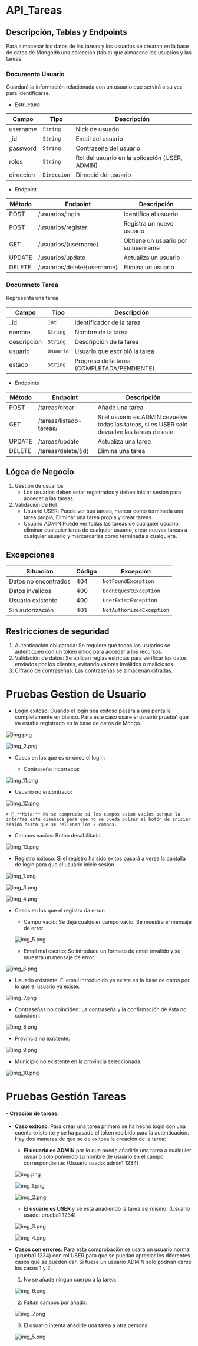 # API_Tareas

## Descripción, Tablas y Endpoints
Para almacenar los datos de las tareas y los usuarios se crearan en la base de datos de Mongodb una coleccion (tabla) que almacene los usuarios y las tareas.

### Documento Usuario
Guardará la información relacionada con un usuario que servirá a su vez para identificarse.

- Estructura

| Campo     | Tipo      | Descripción                                  |
|-----------|-----------|----------------------------------------------|
| username  | `String`   | Nick de usuario                              |
| _id       | `String`   | Email del usuario                            |
| password  | `String`   | Contraseña del usuario                       |
| roles     | `String`   | Rol del usuario en la aplicación (USER, ADMIN) |
| direccion | `Direccion` | Direcció del usuario                         |

- Endpoint

| Método | Endpoint                    | Descripción                        |
|--------|-----------------------------|------------------------------------|
| POST   | /usuarios/login             | Identifica al usuario              |
| POST   | /usuarios/register          | Registra un nuevo usuario          |
| GET    | /usuarios/{username}        | Obtiene un usuario por su username |
| UPDATE | /usuarios/update            | Actualiza un usuario               |
| DELETE | /usuarios/delete/{username} | Elimina un usuario                 |


### Documneto Tarea
Representa una tarea

| Campo       | Tipo      | Descripción                                 |
|-------------|-----------|---------------------------------------------|
| _id         | `Int`     | Identificador de la tarea                   |
| nombre      | `String`  | Nombre de la tarea                          |
| descripcion | `String`  | Descripción de la tarea                     |
| usuario     | `Usuario` | Usuario que escribió la tarea               |
| estado      | `String`  | Progreso de la tarea (COMPLETADA/PENDIENTE) |

- Endpoints

| Método | Endpoint                 | Descripción                                                                                   |
|--------|--------------------------|-----------------------------------------------------------------------------------------------|
| POST   | /tareas/crear            | Añade una tarea                                                                               |
| GET    | /tareas/listado-tareas/  | Si el usuario es ADMIN cevuelve todas las tareas, si es USER solo devuelve las tareas de este |
| UPDATE | /tareas/update           | Actualiza una tarea                                                                           |
| DELETE | /tareas/delete/{id}      | Elimina una tarea                                                                             |

## Lógca de Negocio
1. Gestión de usuarios
   - Los usuarios deben estar registrados y deben iniciar sesión para acceder a las tareas
2. Validacion de Rol
   - Usuario USER: Puede ver sus tareas, marcar como terminada una tarea propia, Eliminar una tarea propia y crear tareas.
   - Usuario ADMIN Puede ver todas las tareas de cualquier usuario, eliminar cualquier tarea de cualquier usuario, crear nuevas tareas a cualquier usuario y marcarcarlas como terminada a cualquiera.


## Excepciones

| Situación            | Código | Excepción            |
|----------------------|--------|----------------------|
| Datos no encontrados | 404    | `NotFoundException`  |
| Datos inválidos      | 400    | `BadRequestException` |
| Usuario existente    | 400    | `UserExistException` |
| Sin autorización     | 401    | `NotAuthorizedException` |

## Restricciones de seguridad
1. Autenticación obligatoria:
   Se requiere que todos los usuarios se autentiquen con un token único para acceder a los recursos.
2. Validación de datos:
   Se aplican reglas estrictas para verificar los datos enviados por los clientes, evitando valores inválidos o maliciosos.
3. Cifrado de contraseñas:
   Las contraseñas se almacenan cifradas.

# Pruebas Gestion de Usuario

- Login exitoso: Cuando el login sea exitoso pasará a una pantalla completamente en blanco. Para
este caso usare el usuario prueba1 que ya estaba registrado en la base de datos de Mongo.

![img.png](src%2Fmain%2Fresources%2Fcapturas%2FpruebasUsuarios%2Fimg.png)

![img_2.png](src%2Fmain%2Fresources%2Fcapturas%2FpruebasUsuarios%2Fimg_2.png)


- Casos en los que es erróneo el login:
    
  - Contraseña incorrecta:
  
![img_11.png](src%2Fmain%2Fresources%2Fcapturas%2FpruebasUsuarios%2Fimg_11.png)

  - Usuario no encontrado:
  
![img_12.png](src%2Fmain%2Fresources%2Fcapturas%2FpruebasUsuarios%2Fimg_12.png)

    > 📝 **Nota:** No se comprueba si los campos estan vacíos porque la interfaz está diseñada para que no se pueda pulsar el botón de iniciar sesión hasta que se rellenen los 2 campos.
  
- Campos vacíos: Botón desabilitado.
  
![img_13.png](src%2Fmain%2Fresources%2Fcapturas%2FpruebasUsuarios%2Fimg_13.png)

- Registro exitoso: Si el registro ha sido exitos pasará a verse la pantalla de login para que el usuario inicie sesión.

![img_1.png](src%2Fmain%2Fresources%2Fcapturas%2FpruebasUsuarios%2Fimg_1.png)

![img_3.png](src%2Fmain%2Fresources%2Fcapturas%2FpruebasUsuarios%2Fimg_3.png)

![img_4.png](src%2Fmain%2Fresources%2Fcapturas%2FpruebasUsuarios%2Fimg_4.png)

- Casos en los que el registro da error:
  - Campo vacío: Se deja cualquier campo vacío. Se muestra el mensaje de error.
  
  ![img_5.png](src%2Fmain%2Fresources%2Fcapturas%2FpruebasUsuarios%2Fimg_5.png)


  - Email mal escrito: Se introduce un formato de email inválido y se muestra un mensaje de error.
  
 ![img_6.png](src%2Fmain%2Fresources%2Fcapturas%2FpruebasUsuarios%2Fimg_6.png)

  - Usuario existente: El email introducido ya existe en la base de datos por lo que el usuario ya existe.
  
  ![img_7.png](src%2Fmain%2Fresources%2Fcapturas%2FpruebasUsuarios%2Fimg_7.png)

  - Contraseñas no coinciden: La contraseña y la confirmación de ésta no coinciden.
  
  ![img_8.png](src%2Fmain%2Fresources%2Fcapturas%2FpruebasUsuarios%2Fimg_8.png)

  - Provincia no existente:
  
![img_9.png](src%2Fmain%2Fresources%2Fcapturas%2FpruebasUsuarios%2Fimg_9.png)

  - Municipio no existente en la provincia seleccionada:
  
![img_10.png](src%2Fmain%2Fresources%2Fcapturas%2FpruebasUsuarios%2Fimg_10.png)



# Pruebas Gestión Tareas

#### **- Creación de tareas:**

  - **Caso exitoso**: Para crear una tarea primero se ha hecho login con una cuenta existente y se ha pasado el token recibido para la autenticación. Hay dos maneras de que se de exitosa la creación de la tarea:
  
    - **El usuario es ADMIN** por lo que puede añadirle una tarea a cualquier usuario solo poniendo su nombre de usuario en el campo correspondiente: (Usuario usado: admin1 1234)
  
    ![img.png](src%2Fmain%2Fresources%2Fcapturas%2FpruebasTareas%2Fimg.png)

    ![img_1.png](src%2Fmain%2Fresources%2Fcapturas%2FpruebasTareas%2Fimg_1.png)

    ![img_2.png](src%2Fmain%2Fresources%2Fcapturas%2FpruebasTareas%2Fimg_2.png)

    - El **usuario es USER** y se está añadiendo la tarea así mismo: (Usuario usado: prueba1 1234)
    
    ![img_3.png](src%2Fmain%2Fresources%2Fcapturas%2FpruebasTareas%2Fimg_3.png)

    ![img_4.png](src%2Fmain%2Fresources%2Fcapturas%2FpruebasTareas%2Fimg_4.png)

  - **Casos con errores**: Para esta comprobación se usará un usuario normal (prueba1 1234) con rol USER para que se puedan apreciar los diferentes casos que se pueden dar. Si fuese un usuario ADMIN solo podrian darse los casos 1 y 2.

    1. No se añade ningun cuerpo a la tarea: 
  
    ![img_6.png](src%2Fmain%2Fresources%2Fcapturas%2FpruebasTareas%2Fimg_6.png)

    2. Faltan campos por añadir:
    
    ![img_7.png](src%2Fmain%2Fresources%2Fcapturas%2FpruebasTareas%2Fimg_7.png)

    3. El usuario intenta añadirle una tarea a otra persona:
  
    ![img_5.png](src%2Fmain%2Fresources%2Fcapturas%2FpruebasTareas%2Fimg_5.png)

 


























